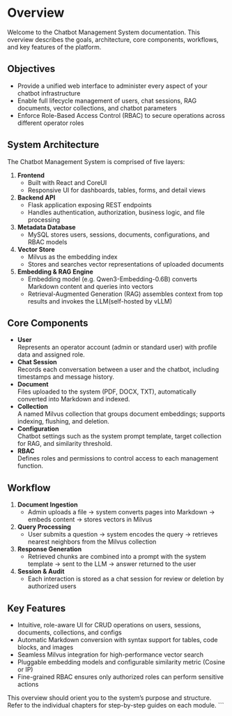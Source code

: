 # Overview

Welcome to the Chatbot Management System documentation. This overview describes the goals, architecture, core
components, workflows, and key features of the platform.

## Objectives

- Provide a unified web interface to administer every aspect of your chatbot infrastructure
- Enable full lifecycle management of users, chat sessions, RAG documents, vector collections, and chatbot parameters
- Enforce Role-Based Access Control (RBAC) to secure operations across different operator roles

## System Architecture

The Chatbot Management System is comprised of five layers:

1. **Frontend**
    - Built with React and CoreUI
    - Responsive UI for dashboards, tables, forms, and detail views
2. **Backend API**
    - Flask application exposing REST endpoints
    - Handles authentication, authorization, business logic, and file processing
3. **Metadata Database**
    - MySQL stores users, sessions, documents, configurations, and RBAC models
4. **Vector Store**
    - Milvus as the embedding index
    - Stores and searches vector representations of uploaded documents
5. **Embedding & RAG Engine**
    - Embedding model (e.g. Qwen3-Embedding-0.6B) converts Markdown content and queries into vectors
    - Retrieval-Augmented Generation (RAG) assembles context from top results and invokes the LLM(self-hosted by vLLM)

## Core Components

- **User**  
  Represents an operator account (admin or standard user) with profile data and assigned role.
- **Chat Session**  
  Records each conversation between a user and the chatbot, including timestamps and message history.
- **Document**  
  Files uploaded to the system (PDF, DOCX, TXT), automatically converted into Markdown and indexed.
- **Collection**  
  A named Milvus collection that groups document embeddings; supports indexing, flushing, and deletion.
- **Configuration**  
  Chatbot settings such as the system prompt template, target collection for RAG, and similarity threshold.
- **RBAC**  
  Defines roles and permissions to control access to each management function.

## Workflow

1. **Document Ingestion**
    - Admin uploads a file → system converts pages into Markdown → embeds content → stores vectors in Milvus
2. **Query Processing**
    - User submits a question → system encodes the query → retrieves nearest neighbors from the Milvus collection
3. **Response Generation**
    - Retrieved chunks are combined into a prompt with the system template → sent to the LLM → answer returned to the
      user
4. **Session & Audit**
    - Each interaction is stored as a chat session for review or deletion by authorized users

## Key Features

- Intuitive, role-aware UI for CRUD operations on users, sessions, documents, collections, and configs
- Automatic Markdown conversion with syntax support for tables, code blocks, and images
- Seamless Milvus integration for high-performance vector search
- Pluggable embedding models and configurable similarity metric (Cosine or IP)
- Fine-grained RBAC ensures only authorized roles can perform sensitive actions

This overview should orient you to the system’s purpose and structure. Refer to the individual chapters for step-by-step
guides on each module. ```